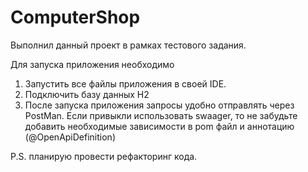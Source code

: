 # ComputerShop
Выполнил данный проект в рамках тестового задания. 

Для запуска приложения необходимо 
1. Запустить все файлы приложения в своей IDE.
2. Подключить базу данных H2
3. После запуска приложения запросы удобно отправлять через PostMan. 
Если привыкли использовать swaager, 
то не забудьте добавить необходимые зависимости в pom файл и аннотацию (@OpenApiDefinition)

P.S. планирую провести рефакторинг кода. 
